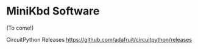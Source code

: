 # MiniKbd Software

(To come!)


CircuitPython Releases
https://github.com/adafruit/circuitpython/releases